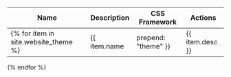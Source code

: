 ---
---

| Name | Description | CSS Framework | Actions |
| --- | --- | --- | --- |
{% for item in site.website_theme %} | {{ item.name | prepend: "theme" }} | {{ item.desc }} | {{ item.cssf }} | <a class="action" title="Download" href="{{ item.name | prepend: "theme" }}.html" download><span class="download"></span></a> {% if item.pwfn != nil %} <a class="action" title="Preview" href="{{ site.preview_path | append: item.name }}.php?u={{ item.pwfn }}" target="_blank"><span class="preview"></span></a> {% endif %} |
{% endfor %}
